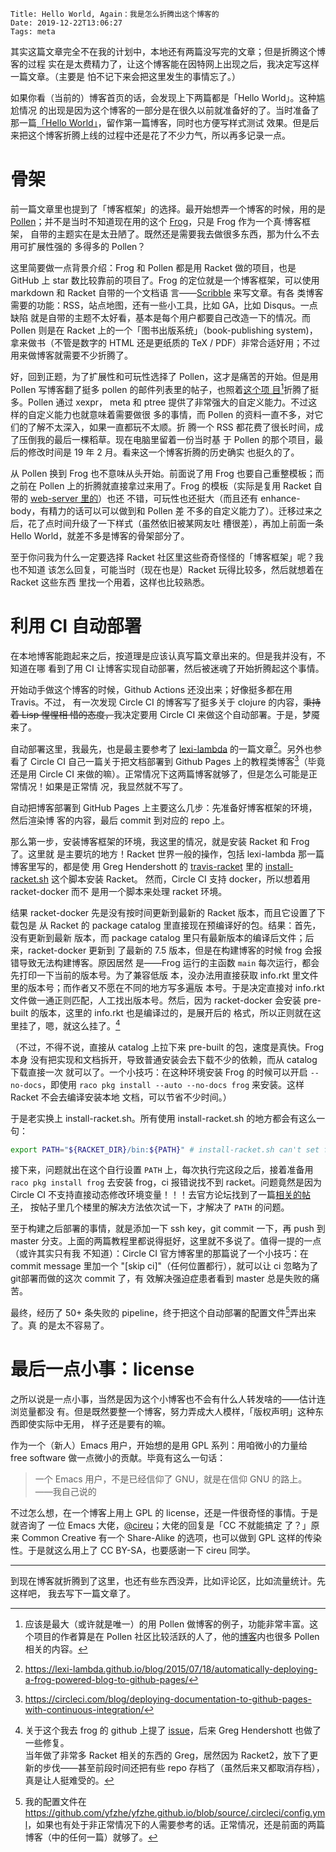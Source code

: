     Title: Hello World, Again：我是怎么折腾出这个博客的
    Date: 2019-12-22T13:06:27
    Tags: meta

其实这篇文章完全不在我的计划中，本地还有两篇没写完的文章；但是折腾这个博客的过程
实在是太费精力了，让这个博客能在因特网上出现之后，我决定写这样一篇文章。（主要是
怕不记下来会把这里发生的事情忘了。）

如果你看（当前的）博客首页的话，会发现上下两篇都是「Hello World」。这种尴尬情况
的出现是因为这个博客的一部分是在很久以前就准备好的了。当时准备了那一篇[「Hello
World」](/posts/2019/05/hello-world.html)，留作第一篇博客，同时也方便写样式测试
效果。但是后来把这个博客折腾上线的过程中还是花了不少力气，所以再多记录一点。

<!-- more -->

# 骨架

前一篇文章里也提到了「博客框架」的选择。最开始想弄一个博客的时候，用的是
[Pollen](https://github.com/mbutterick/pollen)；并不是当时不知道现在用的这个
[Frog](https://github.com/greghendershott/frog)，只是 Frog 作为一个真·博客框架，
自带的主题实在是太丑陋了。既然还是需要我去做很多东西，那为什么不去用可扩展性强的
多得多的 Pollen？

这里简要做一点背景介绍：Frog 和 Pollen 都是用 Racket 做的项目，也是 GitHub 上
star 数比较靠前的项目了。Frog 的定位就是一个博客框架，可以使用 markdown 和
Racket 自带的一个文档语
言——[Scribble](https://docs.racket-lang.org/scribble/index.html) 来写文章。有各
类博客需要的功能：RSS，站点地图，还有一些小工具，比如 GA，比如 Disqus。一点缺陷
就是自带的主题不太好看，基本是每个用户都要自己改造一下的情况。而 Pollen 则是在
Racket 上的一个「图书出版系统」（book-publishing system)，拿来做书（不管是数字的
HTML 还是更纸质的 TeX / PDF）非常合适好用；不过用来做博客就需要不少折腾了。

好，回到正题，为了扩展性和可玩性选择了 Pollen，这才是痛苦的开始。但是用 Pollen
写博客翻了挺多 pollen 的邮件列表里的帖子，也照着[这个项
目](https://github.com/otherjoel/thenotepad)[^1]折腾了挺多。Pollen 通过 xexpr，
meta 和 ptree 提供了非常强大的自定义能力。不过这样的自定义能力也就意味着需要做很
多的事情，而 Pollen 的资料一直不多，对它们的了解不太深入，如果一直都玩不太顺。折
腾一个 RSS 都花费了很长时间，成了压倒我的最后一棵稻草。现在电脑里留着一份当时基
于 Pollen 的那个项目，最后的修改时间是 19 年 2 月。看来这一个博客折腾的历史确实
也挺久的了。

从 Pollen 换到 Frog 也不意味从头开始。前面说了用 Frog 也要自己重整模板；而之前在
Pollen 上的折腾就直接拿过来用了。Frog 的模板（实际是复用 Racket 自带的
[web-server 里的](https://docs.racket-lang.org/web-server/templates.html)）也还
不错，可玩性也还挺大（而且还有 enhance-body，有精力的话可以可以做到和 Pollen 差
不多的自定义能力了）。迁移过来之后，花了点时间升级了一下样式（虽然依旧被某网友吐
槽很差），再加上前面一条 Hello World，就差不多是博客的骨架部分了。

至于你问我为什么一定要选择 Racket 社区里这些奇奇怪怪的「博客框架」呢？我也不知道
该怎么回复，可能当时（现在也是）Racket 玩得比较多，然后就想着在 Racket 这些东西
里找一个用着，这样也比较熟悉。

# 利用 CI 自动部署

在本地博客能跑起来之后，按道理是应该认真写篇文章出来的。但是我并没有，不知道在哪
看到了用 CI 让博客实现自动部署，然后被迷魂了开始折腾起这个事情。

开始动手做这个博客的时候，Github Actions 还没出来；好像挺多都在用 Travis。不过，
有一次发现 Circle CI 的博客写了挺多关于 clojure 的内容，<del>秉持着 Lisp 惺惺相
惜的态度，</del>我决定要用 Circle CI 来做这个自动部署。于是，梦魇来了。

自动部署这里，我最先，也是最主要参考了
[lexi-lambda](https://lexi-lambda.github.io) 的一篇文章[^2]。另外也参看了 Circle
CI 自己一篇关于把文档部署到 Github Pages 上的教程类博客[^3]（毕竟还是用 Circle
CI 来做的嘛）。正常情况下这两篇博客就够了，但是怎么可能是正常情况！如果是正常情
况，我显然就不写了。

自动把博客部署到 GitHub Pages 上主要这么几步：先准备好博客框架的环境，然后渲染博
客的内容，最后 commit 到对应的 repo 上。

那么第一步，安装博客框架的环境，我这里的情况，就是安装 Racket 和 Frog 了。这里就
是主要坑的地方！Racket 世界一般的操作，包括 lexi-lambda 那一篇博客里写的，都是使
用 Greg Hendershott 的
[travis-racket](https://github.com/greghendershott/travis-racket) 里的
[install-racket.sh](https://github.com/greghendershott/travis-racket/blob/master/install-racket.sh)
这个脚本安装 Racket。 然而，Circle CI 支持 docker，所以想着用 racket-docker 而不
是用一个脚本来处理 racket 环境。

结果 racket-docker 先是没有按时间更新到最新的 Racket 版本，而且它设置了下载包是
从 Racket 的 package catalog 里直接现在预编译好的包。结果：首先，没有更新到最新
版本，而 package catalog 里只有最新版本的编译后文件；后来，racket-docker 更新到
了最新的 7.5 版本，但是在构建博客的时候 frog 会报错导致无法构建博客。原因居然
是——Frog 运行的主函数 `main` 每次运行，都会先打印一下当前的版本号。为了兼容低版
本，没办法用直接获取 info.rkt 里文件里的版本号；而作者又不愿在不同的地方写多遍版
本号。于是决定直接对 info.rkt 文件做一通正则匹配，人工找出版本号。然后，因为
racket-docker 会安装 pre-built 的版本，这里的 info.rkt 也是编译过的，是展开后的
格式，所以正则就在这里挂了，嗯，就这么挂了。[^4]

（不过，不得不说，直接从 catalog 上拉下来 pre-built 的包，速度是真快。Frog 本身
没有把实现和文档拆开，导致普通安装会去下载不少的依赖，而从 catalog 下载直接一次
就可以了。一个小技巧：在这种环境安装 Frog 的时候可以开启 `--no-docs`，即使用
`raco pkg install --auto --no-docs frog` 来安装。这样 Racket 不会去编译安装本地
文档，可以节省不少时间。）

于是老实换上 install-racket.sh。所有使用 install-racket.sh 的地方都会有这么一句：

```bash
export PATH="${RACKET_DIR}/bin:${PATH}" # install-racket.sh can't set for us
```

接下来，问题就出在这个自行设置 `PATH` 上，每次执行完这段之后，接着准备用 `raco
pkg install frog` 去安装 frog，ci 报错说找不到 racket。问题竟然是因为 Circle CI
不支持直接动态修改环境变量！！！去官方论坛找到了一篇[相关的帖
子](https://discuss.circleci.com/t/how-to-add-a-path-to-path-in-circle-2-0/11554)，
按帖子里几个楼里的解决方法依次试一下，才解决了 `PATH` 的问题。

至于构建之后部署的事情，就是添加一下 ssh key，git commit 一下，再 push 到 master
分支。上面的两篇教程里都说得挺好，这里就不多说了。值得一提的一点（或许其实只有我
不知道）：Circle CI 官方博客里的那篇说了一个小技巧：在 commit message 里加一个
"[skip ci]"（任何位置都行），就可以让 ci 忽略为了git部署而做的这次 commit 了，有
效解决强迫症患者看到 master 总是失败的痛苦。

最终，经历了 50+ 条失败的 pipeline，终于把这个自动部署的配置文件[^5]弄出来了。真
的是太不容易了。

# 最后一点小事：license

之所以说是一点小事，当然是因为这个小博客也不会有什么人转发啥的——估计连浏览量都没
有。但是既然要整一个博客，努力弄成大人模样，「版权声明」这种东西即使实际中无用，
样子还是要有的嘛。

作为一个（新人）Emacs 用户，开始想的是用 GPL 系列：用咱微小的力量给 free
software 做一点微小的贡献。毕竟有这么一句话：

> 一个 Emacs 用户，不是已经信仰了 GNU，就是在信仰 GNU 的路上。 ——我自己说的

不过怎么想，在一个博客上用上 GPL 的 license，还是一件很奇怪的事情。于是就咨询了
一位 Emacs 大佬，[@cireu](https://cireu.github.io)；大佬的回复是「CC 不就能搞定
了？」原来 Common Creative 有一个 Share-Alike 的选项，也可以做到 GPL 这样的传染
性。于是就这么用上了 CC BY-SA，也要感谢一下 cireu 同学。

---

到现在博客就折腾到了这里，也还有些东西没弄，比如评论区，比如流量统计。先这样吧，
我去写下一篇文章了。

[^1]: 应该是最大（或许就是唯一）的用 Pollen 做博客的例子，功能非常丰富。这个项目的作者算是在 Pollen 社区比较活跃的人了，他的[博客](https://thenotepad.org)内也很多 Pollen 相关的内容。

[^2]: <https://lexi-lambda.github.io/blog/2015/07/18/automatically-deploying-a-frog-powered-blog-to-github-pages/>

[^3]: <https://circleci.com/blog/deploying-documentation-to-github-pages-with-continuous-integration/>

[^4]: 关于这个我去 frog 的 github 上提了 [issue](https://github.com/greghendershott/frog/issues/253)，后来 Greg Hendershott 也做了一些修复。<br />当年做了非常多 Racket 相关的东西的 Greg，居然因为 Racket2，放下了更新的步伐——甚至前段时间还把有些 repo 存档了（虽然后来又都取消存档），真是让人挺难受的。

[^5]: 我的配置文件在 <https://github.com/yfzhe/yfzhe.github.io/blob/source/.circleci/config.yml>，如果也有处于非正常情况下的人需要参考的话。正常情况，还是前面的两篇博客（中的任何一篇）就够了。
